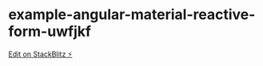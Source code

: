 # example-angular-material-reactive-form-uwfjkf

[Edit on StackBlitz ⚡️](https://stackblitz.com/edit/example-angular-material-reactive-form-uwfjkf)